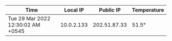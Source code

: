 | Time     | Local IP | Public IP | Temperature |
| ----------- | ----------- | ----------- | ----------- |
| Tue 29 Mar 2022 12:30:02 AM +0545      | 10.0.2.133     | 202.51.87.33  | 51.5° |
